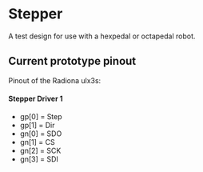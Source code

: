 # Stepper
A test design for use with a hexpedal or octapedal robot.

## Current prototype pinout
Pinout of the Radiona ulx3s:
#### Stepper Driver 1
* gp[0] = Step
* gp[1] = Dir
* gn[0] = SDO
* gn[1] = CS
* gn[2] = SCK
* gn[3] = SDI
